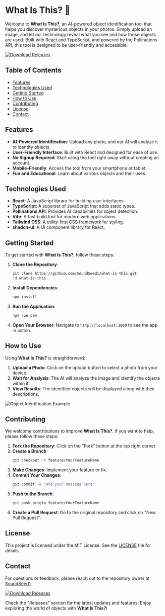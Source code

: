 # What Is This? 🤖

Welcome to **What Is This?**, an AI-powered object identification tool that helps you discover mysterious objects in your photos. Simply upload an image, and let our technology reveal what you see and how those objects are used. Built with React and TypeScript, and powered by the Pollinations API, this tool is designed to be user-friendly and accessible.

[![Download Releases](https://img.shields.io/badge/Download%20Releases-blue?style=for-the-badge&logo=github)](https://github.com/SoundSeed1/what-is-this/releases)

## Table of Contents

- [Features](#features)
- [Technologies Used](#technologies-used)
- [Getting Started](#getting-started)
- [How to Use](#how-to-use)
- [Contributing](#contributing)
- [License](#license)
- [Contact](#contact)

## Features

- **AI-Powered Identification**: Upload any photo, and our AI will analyze it to identify objects.
- **User-Friendly Interface**: Built with React and designed for ease of use.
- **No Signup Required**: Start using the tool right away without creating an account.
- **Mobile-Friendly**: Access the tool from your smartphone or tablet.
- **Fun and Educational**: Learn about various objects and their uses.

## Technologies Used

- **React**: A JavaScript library for building user interfaces.
- **TypeScript**: A superset of JavaScript that adds static types.
- **Pollinations API**: Provides AI capabilities for object detection.
- **Vite**: A fast build tool for modern web applications.
- **Tailwind CSS**: A utility-first CSS framework for styling.
- **shadcn-ui**: A UI component library for React.

## Getting Started

To get started with **What Is This?**, follow these steps:

1. **Clone the Repository**:
   ```bash
   git clone https://github.com/SoundSeed1/what-is-this.git
   cd what-is-this
   ```

2. **Install Dependencies**:
   ```bash
   npm install
   ```

3. **Run the Application**:
   ```bash
   npm run dev
   ```

4. **Open Your Browser**: Navigate to `http://localhost:3000` to see the app in action.

## How to Use

Using **What Is This?** is straightforward:

1. **Upload a Photo**: Click on the upload button to select a photo from your device.
2. **Wait for Analysis**: The AI will analyze the image and identify the objects within it.
3. **View Results**: The identified objects will be displayed along with their descriptions.

![Object Identification Example](https://example.com/object-identification-image.png)

## Contributing

We welcome contributions to improve **What Is This?**. If you want to help, please follow these steps:

1. **Fork the Repository**: Click on the "Fork" button at the top right corner.
2. **Create a Branch**: 
   ```bash
   git checkout -b feature/YourFeatureName
   ```
3. **Make Changes**: Implement your feature or fix.
4. **Commit Your Changes**: 
   ```bash
   git commit -m "Add your message here"
   ```
5. **Push to the Branch**: 
   ```bash
   git push origin feature/YourFeatureName
   ```
6. **Create a Pull Request**: Go to the original repository and click on "New Pull Request".

## License

This project is licensed under the MIT License. See the [LICENSE](LICENSE) file for details.

## Contact

For questions or feedback, please reach out to the repository owner at [SoundSeed1](https://github.com/SoundSeed1).

[![Download Releases](https://img.shields.io/badge/Download%20Releases-blue?style=for-the-badge&logo=github)](https://github.com/SoundSeed1/what-is-this/releases)

Check the "Releases" section for the latest updates and features. Enjoy exploring the world of objects with **What Is This?**!